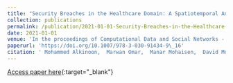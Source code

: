 ```yaml
---
title: "Security Breaches in the Healthcare Domain: A Spatiotemporal Analysis"
collection: publications
permalink: /publication/2021-01-01-Security-Breaches-in-the-Healthcare-Domain-A-Spatiotemporal-Analysis
date: 2021-01-01
venue: 'In the proceedings of Computational Data and Social Networks - 10th International Conference, CSoNet 2021, Virtual Event, November 15-17, 2021, Proceedings'
paperurl: 'https://doi.org/10.1007/978-3-030-91434-9\_16'
citation: ' Mohammed Alkinoon,  Marwan Omar,  Manar Mohaisen,  David Mohaisen, &quot;Security Breaches in the Healthcare Domain: A Spatiotemporal Analysis.&quot; In the proceedings of Computational Data and Social Networks - 10th International Conference, CSoNet 2021, Virtual Event, November 15-17, 2021, Proceedings, 2021.'
---
```

[Access paper here](https://doi.org/10.1007/978-3-030-91434-9\_16){:target="_blank"}
